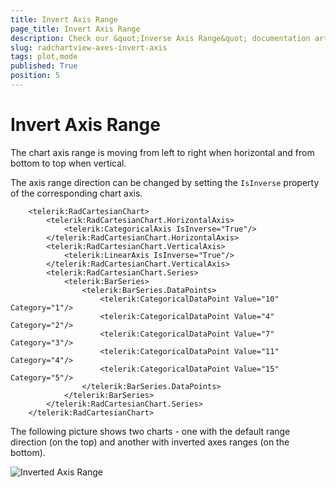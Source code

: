 ```yaml
---
title: Invert Axis Range
page_title: Invert Axis Range
description: Check our &quot;Inverse Axis Range&quot; documentation article for the RadChartView {{ site.framework_name }} control.
slug: radchartview-axes-invert-axis
tags: plot,mode
published: True
position: 5
---
```


# Invert Axis Range

The chart axis range is moving from left to right when horizontal and from bottom to top when vertical.

The axis range direction can be changed by setting the `IsInverse` property of the corresponding chart axis.


```XAML
	<telerik:RadCartesianChart>
		<telerik:RadCartesianChart.HorizontalAxis>
			<telerik:CategoricalAxis IsInverse="True"/>
		</telerik:RadCartesianChart.HorizontalAxis>	
		<telerik:RadCartesianChart.VerticalAxis>
			<telerik:LinearAxis IsInverse="True"/>
		</telerik:RadCartesianChart.VerticalAxis>	
		<telerik:RadCartesianChart.Series>
			<telerik:BarSeries>
				<telerik:BarSeries.DataPoints>
					<telerik:CategoricalDataPoint Value="10" Category="1"/>
					<telerik:CategoricalDataPoint Value="4" Category="2"/>
					<telerik:CategoricalDataPoint Value="7" Category="3"/>
					<telerik:CategoricalDataPoint Value="11" Category="4"/>
					<telerik:CategoricalDataPoint Value="15" Category="5"/>
				</telerik:BarSeries.DataPoints>
			</telerik:BarSeries>
		</telerik:RadCartesianChart.Series>
	</telerik:RadCartesianChart>
```

The following picture shows two charts - one with the default range direction (on the top) and another with inverted axes ranges (on the bottom).

![Inverted Axis Range](images/radchartview-axes-invert-axis-0.png)
